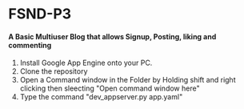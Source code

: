 # FSND-P3
#### A Basic Multiuser Blog that allows Signup, Posting, liking and commenting


1. Install Google App Engine onto your PC.
2. Clone the repository
3. Open a Command window in the Folder by Holding    shift and right clicking then sleecting "Open      command window here"
4. Type the command "dev_appserver.py app.yaml"